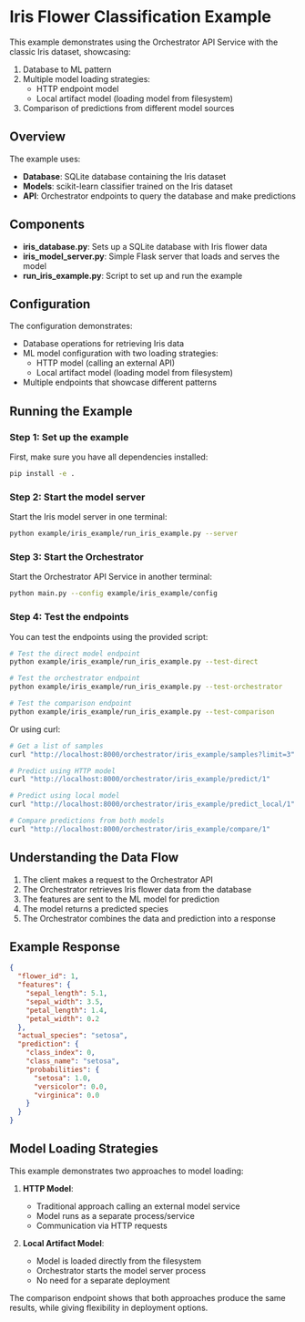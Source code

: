 # Iris Flower Classification Example

This example demonstrates using the Orchestrator API Service with the classic Iris dataset, showcasing:

1. Database to ML pattern
2. Multiple model loading strategies:
   - HTTP endpoint model
   - Local artifact model (loading model from filesystem)
3. Comparison of predictions from different model sources

## Overview

The example uses:
- **Database**: SQLite database containing the Iris dataset
- **Models**: scikit-learn classifier trained on the Iris dataset
- **API**: Orchestrator endpoints to query the database and make predictions

## Components

- **iris_database.py**: Sets up a SQLite database with Iris flower data
- **iris_model_server.py**: Simple Flask server that loads and serves the model
- **run_iris_example.py**: Script to set up and run the example

## Configuration

The configuration demonstrates:
- Database operations for retrieving Iris data
- ML model configuration with two loading strategies:
  - HTTP model (calling an external API)
  - Local artifact model (loading model from filesystem)
- Multiple endpoints that showcase different patterns

## Running the Example

### Step 1: Set up the example

First, make sure you have all dependencies installed:

```bash
pip install -e .
```

### Step 2: Start the model server

Start the Iris model server in one terminal:

```bash
python example/iris_example/run_iris_example.py --server
```

### Step 3: Start the Orchestrator

Start the Orchestrator API Service in another terminal:

```bash
python main.py --config example/iris_example/config
```

### Step 4: Test the endpoints

You can test the endpoints using the provided script:

```bash
# Test the direct model endpoint
python example/iris_example/run_iris_example.py --test-direct

# Test the orchestrator endpoint
python example/iris_example/run_iris_example.py --test-orchestrator

# Test the comparison endpoint
python example/iris_example/run_iris_example.py --test-comparison
```

Or using curl:

```bash
# Get a list of samples
curl "http://localhost:8000/orchestrator/iris_example/samples?limit=3"

# Predict using HTTP model
curl "http://localhost:8000/orchestrator/iris_example/predict/1"

# Predict using local model
curl "http://localhost:8000/orchestrator/iris_example/predict_local/1"

# Compare predictions from both models
curl "http://localhost:8000/orchestrator/iris_example/compare/1"
```

## Understanding the Data Flow

1. The client makes a request to the Orchestrator API
2. The Orchestrator retrieves Iris flower data from the database
3. The features are sent to the ML model for prediction
4. The model returns a predicted species
5. The Orchestrator combines the data and prediction into a response

## Example Response

```json
{
  "flower_id": 1,
  "features": {
    "sepal_length": 5.1,
    "sepal_width": 3.5,
    "petal_length": 1.4,
    "petal_width": 0.2
  },
  "actual_species": "setosa",
  "prediction": {
    "class_index": 0,
    "class_name": "setosa",
    "probabilities": {
      "setosa": 1.0,
      "versicolor": 0.0,
      "virginica": 0.0
    }
  }
}
```

## Model Loading Strategies

This example demonstrates two approaches to model loading:

1. **HTTP Model**:
   - Traditional approach calling an external model service
   - Model runs as a separate process/service
   - Communication via HTTP requests

2. **Local Artifact Model**:
   - Model is loaded directly from the filesystem
   - Orchestrator starts the model server process
   - No need for a separate deployment

The comparison endpoint shows that both approaches produce the same results, while giving flexibility in deployment options.